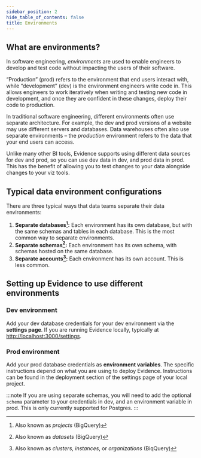 ```yaml
---
sidebar_position: 2
hide_table_of_contents: false
title: Environments
---
```


## What are environments?

In software engineering, _environments_ are used to enable engineers to develop and test code without impacting the users of their software.

“Production” (prod) refers to the environment that end users interact with, while “development” (dev) is the environment engineers write code in. This allows engineers to work iteratively when writing and testing new code in development, and once they are confident in these changes, deploy their code to production.

In traditional software engineering, different environments often use separate architecture. For example, the dev and prod versions of a website may use different servers and databases.
Data warehouses often also use separate environments – the _production_ environment refers to the data that your end users can access.

Unlike many other BI tools, Evidence supports using different data sources for dev and prod, so you can use dev data in dev, and prod data in prod. This has the benefit of allowing you to test changes to your data alongside changes to your viz tools.

## Typical data environment configurations

There are three typical ways that data teams separate their data environments:
1. **Separate databases[^1]:** Each environment has its own database, but with the same schemas and tables in each database. This is the most common way to separate environments.
2. **Separate schemas[^2]:** Each environment has its own schema, with schemas hosted on the same database.
3. **Separate accounts[^3]:** Each environment has its own account. This is less common.

## Setting up Evidence to use different environments

### Dev environment
Add your dev database credentials for your dev environment via the **settings page**. If you are running Evidence locally, typically at [http://localhost:3000/settings](http://localhost:3000/settings).

### Prod environment
Add your prod database credentials as **environment variables**. The specific instructions depend on what you are using to deploy Evidence. Instructions can be found in the deployment section of the settings page of your local project.

:::note
If you are using separate schemas, you will need to add the optional `schema` parameter to your credentials in dev, and an environment variable in prod. This is only currently supported for Postgres. 
:::

[^1]: Also known as _projects_ (BigQuery)
[^2]: Also known as _datasets_ (BigQuery)
[^3]: Also known as _clusters, instances_, or _organizations_ (BiqQuery)